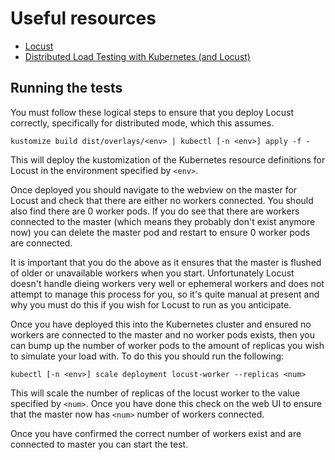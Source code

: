 # Useful resources

  * [Locust](https://locust.io/)
  * [Distributed Load Testing with Kubernetes (and Locust)](https://github.com/GoogleCloudPlatform/distributed-load-testing-using-kubernetes)

## Running the tests

You must follow these logical steps to ensure that you deploy Locust correctly, specifically for distributed mode, which this assumes.

`kustomize build dist/overlays/<env> | kubectl [-n <env>] apply -f -`

This will deploy the kustomization of the Kubernetes resource definitions for Locust in the environment specified by `<env>`.

Once deployed you should navigate to the webview on the master for Locust and check that there are either no workers connected. You should also find there are 0 worker pods. If you do see that there are workers connected to the master (which means they probably don't exist anymore now) you can delete the master pod and restart to ensure 0 worker pods are connected.

It is important that you do the above as it ensures that the master is flushed of older or unavailable workers when you start. Unfortunately Locust doesn't handle dieing workers very well or ephemeral workers and does not attempt to manage this process for you, so it's quite manual at present and why you must do this if you wish for Locust to run as you anticipate.

Once you have deployed this into the Kubernetes cluster and ensured no workers are connected to the master and no worker pods exists, then you can bump up the number of worker pods to the amount of replicas you wish to simulate your load with. To do this you should run the following:

`kubectl [-n <env>] scale deployment locust-worker --replicas <num>`

This will scale the number of replicas of the locust worker to the value specified by `<num>`. Once you have done this check on the web UI to ensure that the master now has `<num>` number of workers connected.

Once you have confirmed the correct number of workers exist and are connected to master you can start the test.